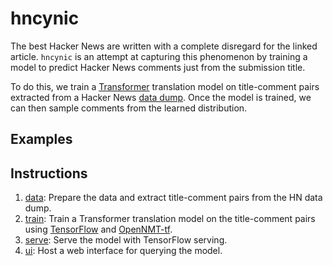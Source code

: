 # hncynic
The best Hacker News are written with a complete disregard for the linked article.
`hncynic` is an attempt at capturing this phenomenon by training a model to predict
Hacker News comments just from the submission title.

To do this, we train a [Transformer](http://jalammar.github.io/illustrated-transformer/)
translation model on title-comment pairs extracted from a Hacker News
[data dump](https://archive.org/details/14566367HackerNewsCommentsAndStoriesArchivedByGreyPanthersHacker).
Once the model is trained, we can then sample comments from the learned distribution.

## Examples

## Instructions
1. [data](data/): Prepare the data and extract title-comment pairs from the HN data dump.
2. [train](train/): Train a Transformer translation model on the title-comment pairs using
   [TensorFlow](https://www.tensorflow.org/) and [OpenNMT-tf](https://github.com/OpenNMT/OpenNMT-tf).
3. [serve](serve/): Serve the model with TensorFlow serving.
4. [ui](ui/): Host a web interface for querying the model.
